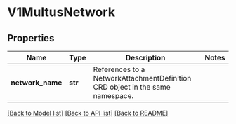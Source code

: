 # V1MultusNetwork

## Properties
Name | Type | Description | Notes
------------ | ------------- | ------------- | -------------
**network_name** | **str** | References to a NetworkAttachmentDefinition CRD object in the same namespace. | 

[[Back to Model list]](../README.md#documentation-for-models) [[Back to API list]](../README.md#documentation-for-api-endpoints) [[Back to README]](../README.md)


